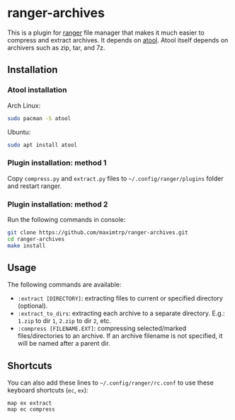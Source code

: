 # ranger-archives

This is a plugin for [ranger](https://ranger.github.io) file manager that makes it much easier to compress and extract archives. It depends on [atool](https://www.nongnu.org/atool/). Atool itself depends on archivers such as zip, tar, and 7z.

## Installation

### Atool installation

Arch Linux:

```bash
sudo pacman -S atool
```

Ubuntu:

```bash
sudo apt install atool
```

### Plugin installation: method 1

Copy `compress.py` and `extract.py` files to `~/.config/ranger/plugins` folder and restart ranger.

### Plugin installation: method 2

Run the following commands in console:

```bash
git clone https://github.com/maximtrp/ranger-archives.git
cd ranger-archives
make install
```

## Usage

The following commands are available:

* `:extract [DIRECTORY]`: extracting files to current or specified directory (optional).
* `:extract_to_dirs`: extracting each archive to a separate directory. E.g.: `1.zip` to dir `1`, `2.zip` to dir `2`, etc.
* `:compress [FILENAME.EXT]`: compressing selected/marked files/directories to an archive. If an archive filename is not specified, it will be named after a parent dir.

## Shortcuts

You can also add these lines to `~/.config/ranger/rc.conf` to use these keyboard shortcuts (`ec`, `ex`):

```
map ex extract
map ec compress
```
